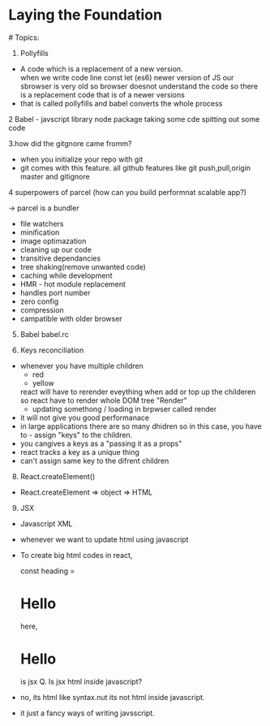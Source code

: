 <h1>Laying the Foundation</h1>
# Topics:

1.  Pollyfills

- A code which is a replacement of a new version.  
  when we write code line const let (es6) newer version of JS
  our sbrowser is very old so browser doesnot understand the code
  so there is a replacement code that is of a newer versions
- that is called pollyfills and babel converts the whole process

2 Babel - javscript library
node package
taking some cde
spitting out some code

3.how did the gitgnore came fromm?

- when you initialize your repo with git
- git comes with this feature.
  all github features like git push,pull,origin master and gitignore

4 superpowers of parcel (how can you build performnat scalable app?)

-> parcel is a bundler

- file watchers
- minification
- image optimazation
- cleaning up our code
- transitive dependancies
- tree shaking(remove unwanted code)
- caching while development
- HMR - hot module replacement
- handles port number
- zero config
- compression
- campatible with older browser

5. Babel
   babel.rc

6. Keys reconciliation

- whenever you have multiple children <ul><li>red</li><li>yellow</li></ul>
  react will have to rerender eveything when add or top up the childeren so react have to render whole DOM tree
  "Render"
  - updating somethong / loading in brpwser called render
- it will not give you good performanace
- in large applications there are so many dhidren so in this case, you have to - assign "keys" to the children.
- you cangives a keys as a "passing it as a props"
- react tracks a key as a unique thing
- can't assign same key to the difrent children

8.  React.createElement()

- React.createElement => object => HTML

9.  JSX

- Javascript XML
- whenever we want to update html using javascript
- To create big html codes in react,

  const heading = <h1 key="h1" id="title" >Hello </h1>

  here, <h1>Hello </h1> is jsx
  Q. Is jsx html inside javascript?

- no, its html like syntax.nut its not html inside javascript.
- it just a fancy ways of writing javsscript.

